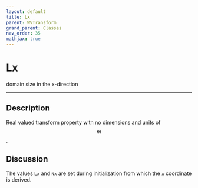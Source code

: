 ```yaml
---
layout: default
title: Lx
parent: WVTransform
grand_parent: Classes
nav_order: 35
mathjax: true
---
```


#  Lx

domain size in the x-direction


---

## Description
Real valued transform property with no dimensions and units of $$m$$.

## Discussion

The values `Lx` and `Nx` are set during initialization from which the `x` coordinate is derived.

